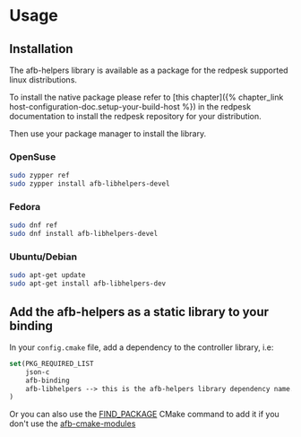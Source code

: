 # Usage

## Installation

The afb-helpers library is available as a package for the redpesk supported linux
distributions.


To install the native package please refer to [this chapter]({% chapter_link host-configuration-doc.setup-your-build-host %})
in the redpesk documentation to install the redpesk repository for your distribution.

Then use your package manager to install the library.

### OpenSuse

```bash
sudo zypper ref
sudo zypper install afb-libhelpers-devel
```

### Fedora

```bash
sudo dnf ref
sudo dnf install afb-libhelpers-devel
```

### Ubuntu/Debian

```bash
sudo apt-get update
sudo apt-get install afb-libhelpers-dev
```

## Add the afb-helpers as a static library to your binding

In your `config.cmake` file, add a dependency to the controller library, i.e:

```cmake
set(PKG_REQUIRED_LIST
	json-c
	afb-binding
	afb-libhelpers --> this is the afb-helpers library dependency name.
)
```

Or you can also use the [FIND_PACKAGE](https://cmake.org/cmake/help/v3.19/command/find_package.html?highlight=find_package)
CMake command to add it if you don't use the [afb-cmake-modules](cmakeafbtemplates/dev_guide/cmake-overview.html)
